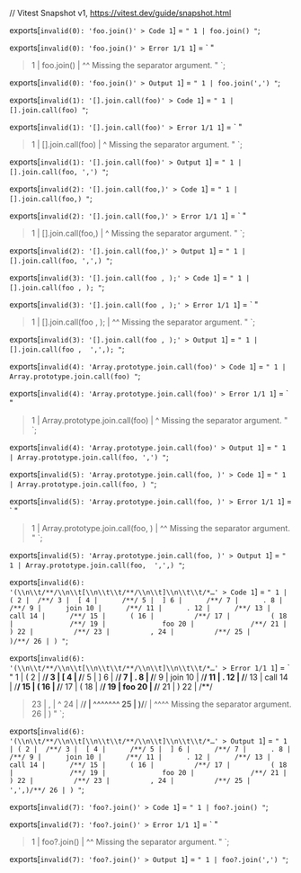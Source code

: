 // Vitest Snapshot v1, https://vitest.dev/guide/snapshot.html

exports[`invalid(0): 'foo.join()' > Code 1`] = `
"
  1 | foo.join()
"
`;

exports[`invalid(0): 'foo.join()' > Error 1/1 1`] = `
"
> 1 | foo.join()
    |         ^^ Missing the separator argument.
"
`;

exports[`invalid(0): 'foo.join()' > Output 1`] = `
"
  1 | foo.join(',')
"
`;

exports[`invalid(1): '[].join.call(foo)' > Code 1`] = `
"
  1 | [].join.call(foo)
"
`;

exports[`invalid(1): '[].join.call(foo)' > Error 1/1 1`] = `
"
> 1 | [].join.call(foo)
    |                 ^ Missing the separator argument.
"
`;

exports[`invalid(1): '[].join.call(foo)' > Output 1`] = `
"
  1 | [].join.call(foo, ',')
"
`;

exports[`invalid(2): '[].join.call(foo,)' > Code 1`] = `
"
  1 | [].join.call(foo,)
"
`;

exports[`invalid(2): '[].join.call(foo,)' > Error 1/1 1`] = `
"
> 1 | [].join.call(foo,)
    |                  ^ Missing the separator argument.
"
`;

exports[`invalid(2): '[].join.call(foo,)' > Output 1`] = `
"
  1 | [].join.call(foo, ',',)
"
`;

exports[`invalid(3): '[].join.call(foo , );' > Code 1`] = `
"
  1 | [].join.call(foo , );
"
`;

exports[`invalid(3): '[].join.call(foo , );' > Error 1/1 1`] = `
"
> 1 | [].join.call(foo , );
    |                   ^^ Missing the separator argument.
"
`;

exports[`invalid(3): '[].join.call(foo , );' > Output 1`] = `
"
  1 | [].join.call(foo ,  ',',);
"
`;

exports[`invalid(4): 'Array.prototype.join.call(foo)' > Code 1`] = `
"
  1 | Array.prototype.join.call(foo)
"
`;

exports[`invalid(4): 'Array.prototype.join.call(foo)' > Error 1/1 1`] = `
"
> 1 | Array.prototype.join.call(foo)
    |                              ^ Missing the separator argument.
"
`;

exports[`invalid(4): 'Array.prototype.join.call(foo)' > Output 1`] = `
"
  1 | Array.prototype.join.call(foo, ',')
"
`;

exports[`invalid(5): 'Array.prototype.join.call(foo, )' > Code 1`] = `
"
  1 | Array.prototype.join.call(foo, )
"
`;

exports[`invalid(5): 'Array.prototype.join.call(foo, )' > Error 1/1 1`] = `
"
> 1 | Array.prototype.join.call(foo, )
    |                               ^^ Missing the separator argument.
"
`;

exports[`invalid(5): 'Array.prototype.join.call(foo, )' > Output 1`] = `
"
  1 | Array.prototype.join.call(foo,  ',',)
"
`;

exports[`invalid(6): '(\\n\\t/**/\\n\\t[\\n\\t\\t/**/\\n\\t]\\n\\t\\t/*…' > Code 1`] = `
"
   1 | (
   2 | 	/**/
   3 | 	[
   4 | 		/**/
   5 | 	]
   6 | 		/**/
   7 | 		.
   8 | 		/**/
   9 | 		join
  10 | 		/**/
  11 | 		.
  12 | 		/**/
  13 | 		call
  14 | 		/**/
  15 | 		(
  16 | 			/**/
  17 | 			(
  18 | 				/**/
  19 | 				foo
  20 | 				/**/
  21 | 			)
  22 | 			/**/
  23 | 			,
  24 | 			/**/
  25 | 		)/**/
  26 | )
"
`;

exports[`invalid(6): '(\\n\\t/**/\\n\\t[\\n\\t\\t/**/\\n\\t]\\n\\t\\t/*…' > Error 1/1 1`] = `
"
   1 | (
   2 | 	/**/
   3 | 	[
   4 | 		/**/
   5 | 	]
   6 | 		/**/
   7 | 		.
   8 | 		/**/
   9 | 		join
  10 | 		/**/
  11 | 		.
  12 | 		/**/
  13 | 		call
  14 | 		/**/
  15 | 		(
  16 | 			/**/
  17 | 			(
  18 | 				/**/
  19 | 				foo
  20 | 				/**/
  21 | 			)
  22 | 			/**/
> 23 | 			,
     | 			 ^
> 24 | 			/**/
     | ^^^^^^^
> 25 | 		)/**/
     | ^^^^ Missing the separator argument.
  26 | )
"
`;

exports[`invalid(6): '(\\n\\t/**/\\n\\t[\\n\\t\\t/**/\\n\\t]\\n\\t\\t/*…' > Output 1`] = `
"
   1 | (
   2 | 	/**/
   3 | 	[
   4 | 		/**/
   5 | 	]
   6 | 		/**/
   7 | 		.
   8 | 		/**/
   9 | 		join
  10 | 		/**/
  11 | 		.
  12 | 		/**/
  13 | 		call
  14 | 		/**/
  15 | 		(
  16 | 			/**/
  17 | 			(
  18 | 				/**/
  19 | 				foo
  20 | 				/**/
  21 | 			)
  22 | 			/**/
  23 | 			,
  24 | 			/**/
  25 | 		 ',',)/**/
  26 | )
"
`;

exports[`invalid(7): 'foo?.join()' > Code 1`] = `
"
  1 | foo?.join()
"
`;

exports[`invalid(7): 'foo?.join()' > Error 1/1 1`] = `
"
> 1 | foo?.join()
    |          ^^ Missing the separator argument.
"
`;

exports[`invalid(7): 'foo?.join()' > Output 1`] = `
"
  1 | foo?.join(',')
"
`;
